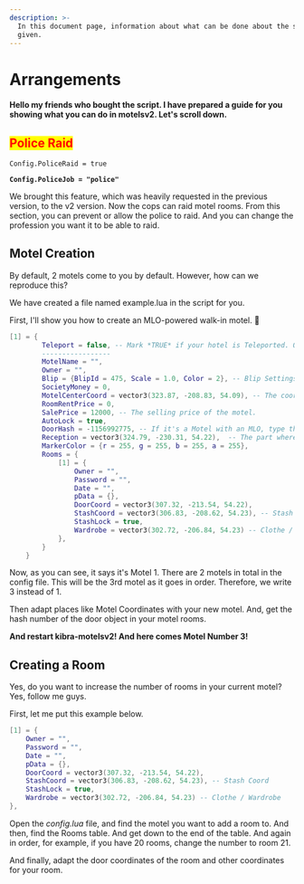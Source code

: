 ```yaml
---
description: >-
  In this document page, information about what can be done about the script is
  given.
---
```


# Arrangements

#### Hello my friends who bought the script. I have prepared a guide for you showing what you can do in motelsv2. Let's scroll down.

## <mark style="color:red;">Police Raid</mark>

<pre class="language-lua"><code class="lang-lua">Config.PoliceRaid = true

<strong>Config.PoliceJob = "police"</strong></code></pre>

We brought this feature, which was heavily requested in the previous version, to the v2 version. Now the cops can raid motel rooms. From this section, you can prevent or allow the police to raid. And you can change the profession you want it to be able to raid.

## Motel Creation

By default, 2 motels come to you by default. However, how can we reproduce this?

We have created a file named example.lua in the script for you.

First, I'll show you how to create an MLO-powered walk-in motel. :tada:

```lua
[1] = {
        Teleport = false, -- Mark *TRUE* if your hotel is Teleported. Otherwise mark *FALSE*.
        -----------------
        MotelName = "",
        Owner = "",
        Blip = {BlipId = 475, Scale = 1.0, Color = 2}, -- Blip Settings
        SocietyMoney = 0,
        MotelCenterCoord = vector3(323.87, -208.83, 54.09), -- The coordinate of the motel's center point.
        RoomRentPrice = 0,
        SalePrice = 12000, -- The selling price of the motel.
        AutoLock = true,
        DoorHash = -1156992775, -- If it's a Motel with an MLO, type the Hash of the Gate.
        Reception = vector3(324.79, -230.31, 54.22),  -- The part where hotel rooms are purchased.
        MarkerColor = {r = 255, g = 255, b = 255, a = 255},
        Rooms = {
            [1] = {
                Owner = "",
                Password = "",
                Date = "",
                pData = {},
                DoorCoord = vector3(307.32, -213.54, 54.22), 
                StashCoord = vector3(306.83, -208.62, 54.23), -- Stash Coord
                StashLock = true,
                Wardrobe = vector3(302.72, -206.84, 54.23) -- Clothe / Wardrobe
            },
        }
    }
```

Now, as you can see, it says it's Motel 1. There are 2 motels in total in the config file. This will be the 3rd motel as it goes in order. Therefore, we write 3 instead of 1.

Then adapt places like Motel Coordinates with your new motel. And, get the hash number of the door object in your motel rooms.

**And restart kibra-motelsv2! And here comes Motel Number 3!**

## Creating a Room

Yes, do you want to increase the number of rooms in your current motel? Yes, follow me guys.

First, let me put this example below.

```lua
[1] = {
    Owner = "",
    Password = "",
    Date = "",
    pData = {},
    DoorCoord = vector3(307.32, -213.54, 54.22), 
    StashCoord = vector3(306.83, -208.62, 54.23), -- Stash Coord
    StashLock = true,
    Wardrobe = vector3(302.72, -206.84, 54.23) -- Clothe / Wardrobe
},
```

Open the _config.lua_ file, and find the motel you want to add a room to. And then, find the Rooms table. And get down to the end of the table. And again in order, for example, if you have 20 rooms, change the number to room 21.

And finally, adapt the door coordinates of the room and other coordinates for your room.

